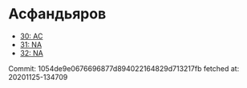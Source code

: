 # Асфандьяров
- [30: AC](30.md)
- [31: NA](31.md)
- [32: NA](32.md)

Commit: 1054de9e0676696877d894022164829d713217fb
 fetched at: 20201125-134709
